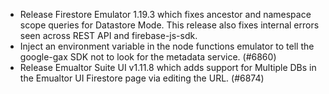 - Release Firestore Emulator 1.19.3 which fixes ancestor and namespace scope queries for Datastore Mode. This release also fixes internal errors seen across REST API and firebase-js-sdk.
- Inject an environment variable in the node functions emulator to tell the google-gax SDK not to look for the metadata service. (#6860)
- Release Emualtor Suite UI v1.11.8 which adds support for Multiple DBs in the Emualtor UI Firestore page via editing the URL. (#6874)
